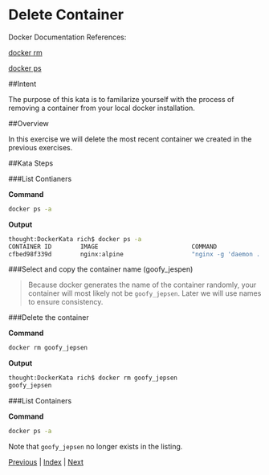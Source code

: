# Delete Container

Docker Documentation References:

[docker rm](https://docs.docker.com/engine/reference/commandline/rm/)

[docker ps](https://docs.docker.com/engine/reference/commandline/ps/)

##Intent

The purpose of this kata is to familarize yourself with the process of removing a container from your local docker installation.

##Overview

In this exercise we will delete the most recent container we created in the previous exercises.

##Kata Steps

###List Contianers

**Command**

```bash
docker ps -a
```

**Output**

```bash
thought:DockerKata rich$ docker ps -a
CONTAINER ID        IMAGE                          COMMAND                  CREATED             STATUS                      PORTS               NAMES
cfbed98f339d        nginx:alpine                   "nginx -g 'daemon ..."   5 minutes ago       Exited (0) 5 minutes ago                        goofy_jepsen
```

###Select and copy the container name (goofy_jespen)

> Because docker generates the name of the container randomly, your container will most likely not be `goofy_jepsen`. Later we will use names to ensure consistency.

###Delete the container

**Command**

```bash
docker rm goofy_jepsen
```

**Output**

```bash
thought:DockerKata rich$ docker rm goofy_jepsen
goofy_jepsen
```

###List Containers

**Command**

```bash
docker ps -a
```

Note that `goofy_jepsen` no longer exists in the listing.

[Previous](3_list_containers.md) | [Index](README.md) | [Next](5_delete_image.md)
